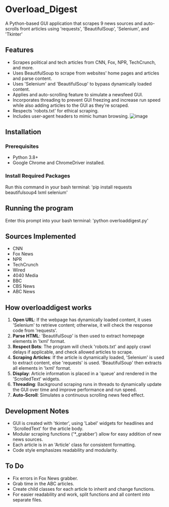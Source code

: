 # Overload_Digest
A Python-based GUI application that scrapes 9 news sources and auto-scrolls front articles using 'requests', 'BeautifulSoup', 'Selenium', and 'Tkinter'

## Features
* Scrapes political and tech articles from CNN, Fox, NPR, TechCrunch, and more.
* Uses BeautifulSoup to scrape from websites' home pages and articles and parse content.
* Uses 'Selenium' and 'BeautifulSoup' to bypass dynamically loaded content.
* Applies and auto-scrolling feature to simulate a newsfeed GUI.
* Incorporates threading to prevent GUI freezing and increase run speed while also adding articles to the GUI as they're scraped.
* Respects 'robots.txt' for ethical scraping.
* Includes user-agent headers to mimic human browsing.
![image](https://github.com/user-attachments/assets/600edf37-5c24-4096-9bc7-3820531b5290)

## Installation
### Prerequisites
* Python 3.8+
* Google Chrome and ChromeDriver installed.
### Install Required Packages
Run this command in your bash terminal:
'pip install requests beautifulsoup4 lxml selenium'

## Running the program
Enter this prompt into your bash terminal:
'python overloaddigest.py'

## Sources Implemented
* CNN
* Fox News
* NPR
* TechCrunch
* Wired
* 4040 Media
* BBC
* CBS News
* ABC News

## How overloaddigest works
1. **Open URL**: If the webpage has dynamically loaded content, it uses 'Selenium' to retrieve content; otherwise, it will check the response code from 'requests'.
2. **Parse HTML**: 'BeautifulSoup' is then used to extract homepage elements in 'lxml' format.
3. **Respect Bots**: The program will check 'robots.txt' and apply crawl delays if applicable, and check allowed articles to scrape.
4. **Scraping Articles**: If the article is dynamically loaded, 'Selenium' is used to extract content, else 'requests' is used. 'BeautifulSoup' then extracts all elements in 'lxml' format.
5. **Display**: Article information is placed in a 'queue' and rendered in the 'ScrolledText' widgets.
6. **Threading**: Background scraping runs in threads to dynamically update the GUI over time and improve performance and run speed.
7. **Auto-Scroll**: Simulates a continuous scrolling news feed effect.

## Development Notes
* GUI is created with 'tkinter', using 'Label' widgets for headlines and 'ScrolledText' for the article body.
* Modular scraping functions ('*_grabber') allow for easy addition of new news sources.
* Each article is in an 'Article' class for consistent formatting.
* Code style emphasizes readability and modularity.

## To Do
* Fix errors in Fox News grabber.
* Grab time in the ABC articles.
* Create child classes for each article to inherit and change functions.
* For easier readability and work, split functions and all content into separate files.
